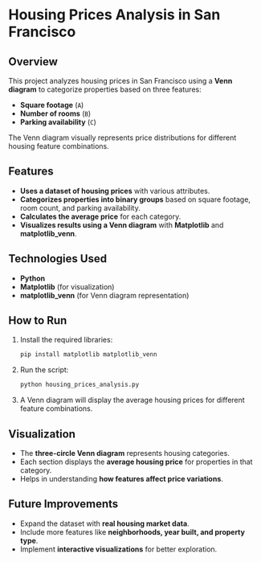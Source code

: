 # Housing Prices Analysis in San Francisco  

## Overview  
This project analyzes housing prices in San Francisco using a **Venn diagram** to categorize properties based on three features:  
- **Square footage** (`A`)  
- **Number of rooms** (`B`)  
- **Parking availability** (`C`)  

The Venn diagram visually represents price distributions for different housing feature combinations.  

## Features  
- **Uses a dataset of housing prices** with various attributes.  
- **Categorizes properties into binary groups** based on square footage, room count, and parking availability.  
- **Calculates the average price** for each category.  
- **Visualizes results using a Venn diagram** with **Matplotlib** and **matplotlib_venn**.  

## Technologies Used  
- **Python**  
- **Matplotlib** (for visualization)  
- **matplotlib_venn** (for Venn diagram representation)  

## How to Run  
1. Install the required libraries:  
   ```bash
   pip install matplotlib matplotlib_venn
2. Run the script:
   ```bash
   python housing_prices_analysis.py
3. A Venn diagram will display the average housing prices for different feature combinations.

## Visualization
- The **three-circle Venn diagram** represents housing categories.
- Each section displays the **average housing price** for properties in that category.
- Helps in understanding **how features affect price variations**.

## Future Improvements
- Expand the dataset with **real housing market data**.
- Include more features like **neighborhoods, year built, and property type**.
- Implement **interactive visualizations** for better exploration.
